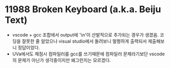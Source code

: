 # 11988 Broken Keyboard (a.k.a. Beiju Text)

- vscode + gcc 조합에서 output에 '\n'이 산발적으로 추가되는 경우가 생겼음. 코딩을 잘못한 줄 알았으나 visual studio에서 돌려보니 멀쩡하게 출력되서 제출해보니 정답이었다.
- UVa에서도 채점시 컴파일러를 gcc를 쓰기때문에 컴파일러 문제라기보단 vscode의 문제가 아닌가 생각중이지만 왜그런지는 모르겠다.
